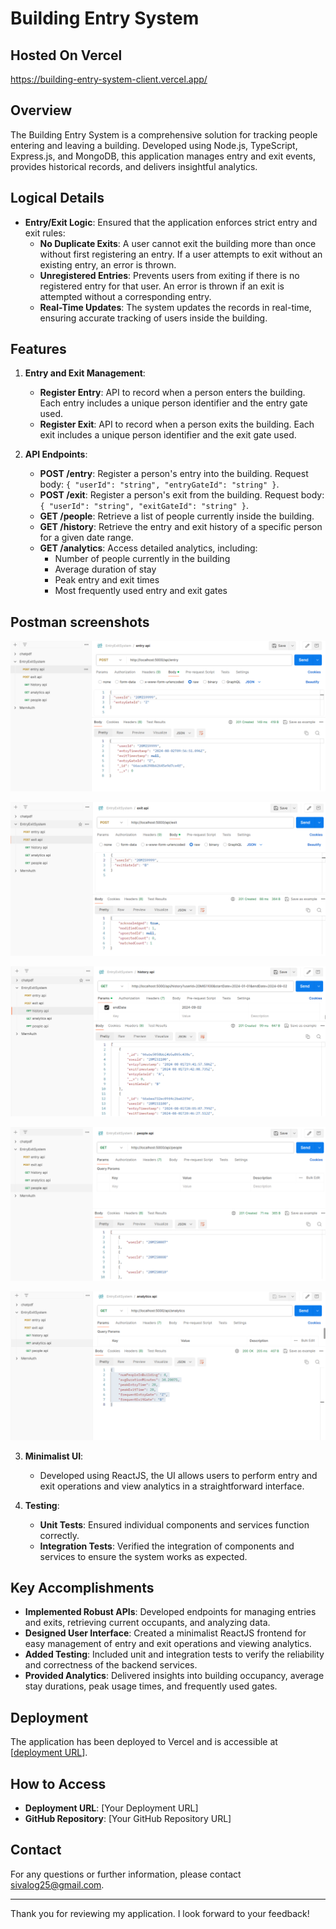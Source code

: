 # Building Entry System

## Hosted On Vercel 
https://building-entry-system-client.vercel.app/

## Overview

The Building Entry System is a comprehensive solution for tracking people entering and leaving a building. Developed using Node.js, TypeScript, Express.js, and MongoDB, this application manages entry and exit events, provides historical records, and delivers insightful analytics.

## Logical Details

- **Entry/Exit Logic**: Ensured that the application enforces strict entry and exit rules:
  - **No Duplicate Exits**: A user cannot exit the building more than once without first registering an entry. If a user attempts to exit without an existing entry, an error is thrown.
  - **Unregistered Entries**: Prevents users from exiting if there is no registered entry for that user. An error is thrown if an exit is attempted without a corresponding entry.
  - **Real-Time Updates**: The system updates the records in real-time, ensuring accurate tracking of users inside the building.


## Features

1. **Entry and Exit Management**:
   - **Register Entry**: API to record when a person enters the building. Each entry includes a unique person identifier and the entry gate used.
   - **Register Exit**: API to record when a person exits the building. Each exit includes a unique person identifier and the exit gate used.

2. **API Endpoints**:
   - **POST /entry**: Register a person's entry into the building. Request body: `{ "userId": "string", "entryGateId": "string" }`.
   - **POST /exit**: Register a person's exit from the building. Request body: `{ "userId": "string", "exitGateId": "string" }`.
   - **GET /people**: Retrieve a list of people currently inside the building.
   - **GET /history**: Retrieve the entry and exit history of a specific person for a given date range.
   - **GET /analytics**: Access detailed analytics, including:
     - Number of people currently in the building
     - Average duration of stay
     - Peak entry and exit times
     - Most frequently used entry and exit gates

## Postman screenshots
![alt text](image.png)

![alt text](image-1.png)

![alt text](image-2.png)

![alt text](image-3.png)

![alt text](image-4.png)

3. **Minimalist UI**:
   - Developed using ReactJS, the UI allows users to perform entry and exit operations and view analytics in a straightforward interface.

4. **Testing**:
   - **Unit Tests**: Ensured individual components and services function correctly.
   - **Integration Tests**: Verified the integration of components and services to ensure the system works as expected.

## Key Accomplishments

- **Implemented Robust APIs**: Developed endpoints for managing entries and exits, retrieving current occupants, and analyzing data.
- **Designed User Interface**: Created a minimalist ReactJS frontend for easy management of entry and exit operations and viewing analytics.
- **Added Testing**: Included unit and integration tests to verify the reliability and correctness of the backend services.
- **Provided Analytics**: Delivered insights into building occupancy, average stay durations, peak usage times, and frequently used gates.

## Deployment

The application has been deployed to Vercel and is accessible at [[deployment URL](https://building-entry-system-client.vercel.app/)]. 


## How to Access

- **Deployment URL**: [Your Deployment URL]
- **GitHub Repository**: [Your GitHub Repository URL]

## Contact

For any questions or further information, please contact [sivalog25@gmail.com](mailto:sivalog25@gmail.com).

---

Thank you for reviewing my application. I look forward to your feedback!

